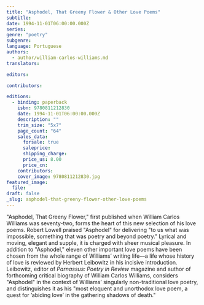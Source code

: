 ```yaml
---
title: "Asphodel, That Greeny Flower & Other Love Poems"
subtitle:
date: 1994-11-01T06:00:00.000Z
series:
genre: "poetry"
subgenre:
language: Portuguese
authors:
  - author/william-carlos-williams.md
translators:

editors:

contributors:

editions:
  - binding: paperback
    isbn: 9780811212830
    date: 1994-11-01T06:00:00.000Z
    description: ""
    trim_size: "5x7"
    page_count: "64"
    sales_data:
      forsale: true
      saleprice:
      shipping_charge:
      price_us: 8.00
      price_cn:
    contributors:
    cover_image: 9780811212830.jpg
featured_image:
  file:
draft: false
_slug: asphodel-that-greeny-flower-other-love-poems
---
```


"Asphodel, That Greeny Flower," first published when William Carlos Williams was seventy-two, forms the heart of this new selection of his love poems. Robert Lowell praised "Asphodel" for delivering "to us what was impossible, something that was poetry and beyond poetry." Lyrical and moving, elegant and supple, it is charged with sheer musical pleasure. In addition to "Asphodel," eleven other important love poems have been chosen from the whole range of Williams’ writing life––a life whose history of love is reviewed by Herbert Leibowitz in his incisive introduction. Leibowitz, editor of _Parnassus: Poetry in Review_ magazine and author of forthcoming critical biography of William Carlos Williams, considers "Asphodel" in the context of Williams’ singularly non-traditional love poetry, and distinguishes it as his "most eloquent and unorthodox love poem, a quest for ’abiding love’ in the gathering shadows of death."
